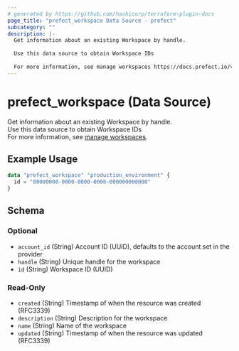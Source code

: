 ```yaml
---
# generated by https://github.com/hashicorp/terraform-plugin-docs
page_title: "prefect_workspace Data Source - prefect"
subcategory: ""
description: |-
  Get information about an existing Workspace by handle.
  
  Use this data source to obtain Workspace IDs
  
  For more information, see manage workspaces https://docs.prefect.io/v3/manage/cloud/workspaces#manage-workspaces.
---
```


# prefect_workspace (Data Source)


Get information about an existing Workspace by handle.
<br>
Use this data source to obtain Workspace IDs
<br>
For more information, see [manage workspaces](https://docs.prefect.io/v3/manage/cloud/workspaces#manage-workspaces).


## Example Usage

```terraform
data "prefect_workspace" "production_environment" {
  id = "00000000-0000-0000-0000-000000000000"
}
```

<!-- schema generated by tfplugindocs -->
## Schema

### Optional

- `account_id` (String) Account ID (UUID), defaults to the account set in the provider
- `handle` (String) Unique handle for the workspace
- `id` (String) Workspace ID (UUID)

### Read-Only

- `created` (String) Timestamp of when the resource was created (RFC3339)
- `description` (String) Description for the workspace
- `name` (String) Name of the workspace
- `updated` (String) Timestamp of when the resource was updated (RFC3339)
